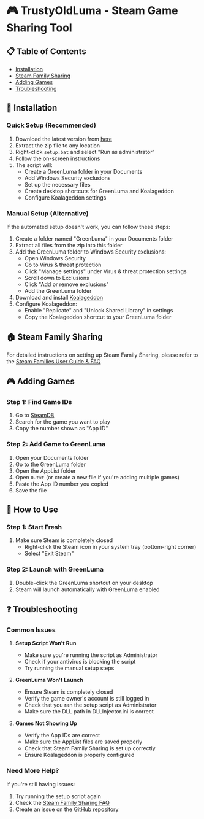 # 🎮 TrustyOldLuma - Steam Game Sharing Tool

## 📋 Table of Contents
- [Installation](#-installation)
- [Steam Family Sharing](#-steam-family-sharing)
- [Adding Games](#-adding-games)
- [Troubleshooting](#-troubleshooting)

## 🚀 Installation

### Quick Setup (Recommended)
1. Download the latest version from [here](https://github.com/armand0e/TrustyOldLuma/releases/latest)
2. Extract the zip file to any location
3. Right-click `setup.bat` and select "Run as administrator"
4. Follow the on-screen instructions
5. The script will:
   - Create a GreenLuma folder in your Documents
   - Add Windows Security exclusions
   - Set up the necessary files
   - Create desktop shortcuts for GreenLuma and Koalageddon
   - Configure Koalageddon settings

### Manual Setup (Alternative)
If the automated setup doesn't work, you can follow these steps:

1. Create a folder named "GreenLuma" in your Documents folder
2. Extract all files from the zip into this folder
3. Add the GreenLuma folder to Windows Security exclusions:
   - Open Windows Security
   - Go to Virus & threat protection
   - Click "Manage settings" under Virus & threat protection settings
   - Scroll down to Exclusions
   - Click "Add or remove exclusions"
   - Add the GreenLuma folder
4. Download and install [Koalageddon](https://github.com/acidicoala/Koalageddon/releases/latest)
5. Configure Koalageddon:
   - Enable "Replicate" and "Unlock Shared Library" in settings
   - Copy the Koalageddon shortcut to your GreenLuma folder

## 🏠 Steam Family Sharing
For detailed instructions on setting up Steam Family Sharing, please refer to the [Steam Families User Guide & FAQ](https://help.steampowered.com/en/faqs/view/054C-3167-DD7F-49D4)

## 🎮 Adding Games

### Step 1: Find Game IDs
1. Go to [SteamDB](https://steamdb.info/)
2. Search for the game you want to play
3. Copy the number shown as "App ID"

### Step 2: Add Game to GreenLuma
1. Open your Documents folder
2. Go to the GreenLuma folder
3. Open the AppList folder
4. Open `0.txt` (or create a new file if you're adding multiple games)
5. Paste the App ID number you copied
6. Save the file

## 🚀 How to Use

### Step 1: Start Fresh
1. Make sure Steam is completely closed
   - Right-click the Steam icon in your system tray (bottom-right corner)
   - Select "Exit Steam"

### Step 2: Launch with GreenLuma
1. Double-click the GreenLuma shortcut on your desktop
2. Steam will launch automatically with GreenLuma enabled

## ❓ Troubleshooting

### Common Issues
1. **Setup Script Won't Run**
   - Make sure you're running the script as Administrator
   - Check if your antivirus is blocking the script
   - Try running the manual setup steps

2. **GreenLuma Won't Launch**
   - Ensure Steam is completely closed
   - Verify the game owner's account is still logged in
   - Check that you ran the setup script as Administrator
   - Make sure the DLL path in DLLInjector.ini is correct

3. **Games Not Showing Up**
   - Verify the App IDs are correct
   - Make sure the AppList files are saved properly
   - Check that Steam Family Sharing is set up correctly
   - Ensure Koalageddon is properly configured

### Need More Help?
If you're still having issues:
1. Try running the setup script again
2. Check the [Steam Family Sharing FAQ](https://help.steampowered.com/en/faqs/view/054C-3167-DD7F-49D4)
3. Create an issue on the [GitHub repository](https://github.com/armand0e/TrustyOldLuma/issues)

